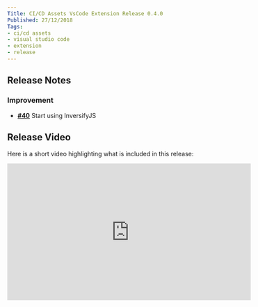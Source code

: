 ```yaml
---
Title: CI/CD Assets VsCode Extension Release 0.4.0
Published: 27/12/2018
Tags:
- ci/cd assets
- visual studio code
- extension
- release
---
```


## Release Notes

### Improvement

- [__#40__](https://github.com/gep13/CI-CD-assets-vscode/issues/40) Start using InversifyJS

## Release Video

Here is a short video highlighting what is included in this release:

<iframe width="560" height="315" src="https://www.youtube.com/embed/b3wITGyM57I" frameborder="0" allow="accelerometer; autoplay; clipboard-write; encrypted-media; gyroscope; picture-in-picture" allowfullscreen></iframe>